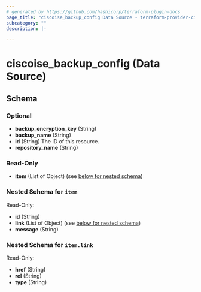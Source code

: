 ```yaml
---
# generated by https://github.com/hashicorp/terraform-plugin-docs
page_title: "ciscoise_backup_config Data Source - terraform-provider-ciscoise"
subcategory: ""
description: |-
  
---
```


# ciscoise_backup_config (Data Source)





<!-- schema generated by tfplugindocs -->
## Schema

### Optional

- **backup_encryption_key** (String)
- **backup_name** (String)
- **id** (String) The ID of this resource.
- **repository_name** (String)

### Read-Only

- **item** (List of Object) (see [below for nested schema](#nestedatt--item))

<a id="nestedatt--item"></a>
### Nested Schema for `item`

Read-Only:

- **id** (String)
- **link** (List of Object) (see [below for nested schema](#nestedobjatt--item--link))
- **message** (String)

<a id="nestedobjatt--item--link"></a>
### Nested Schema for `item.link`

Read-Only:

- **href** (String)
- **rel** (String)
- **type** (String)


